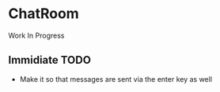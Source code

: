 # ChatRoom

Work In Progress

## Immidiate TODO
* Make it so that messages are sent via the enter key as well